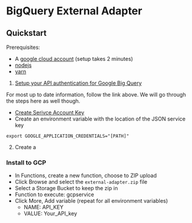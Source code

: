 # BigQuery External Adapter

## Quickstart

Prerequisites:
- A [google cloud account](https://console.cloud.google.com/) (setup takes 2 minutes)
- [nodejs](https://nodejs.org/en/)
- [yarn](https://classic.yarnpkg.com/en/docs/cli/install/)

1. [Setup your API authentication for Google Big Query](https://cloud.google.com/bigquery/docs/reference/libraries#client-libraries-install-nodejs)

For most up to date information, follow the link above. We will go through the steps here as well though. 

- [Create Serivce Account Key](https://console.cloud.google.com/apis/credentials/serviceaccountkey?_ga=2.108391435.802978260.1605093328-241701440.1605093193)
- Create an environment variable with the location of the JSON service key

`export GOOGLE_APPLICATION_CREDENTIALS="[PATH]"`
   
2. Create a 

### Install to GCP

- In Functions, create a new function, choose to ZIP upload
- Click Browse and select the `external-adapter.zip` file
- Select a Storage Bucket to keep the zip in
- Function to execute: gcpservice
- Click More, Add variable (repeat for all environment variables)
  - NAME: API_KEY
  - VALUE: Your_API_key

